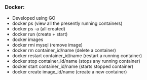### Docker:

- Developed using GO
- docker ps (view all the presently running containers)
- docker ps -a (all created)
- docker run (create + start)
- docker images
- docker rmi mysql (remove image)
- docker rm container_id/name (delete a container)
- docker restart container_id/name (restart a running container)
- docker stop container_id/name (stops any running container)
- docker start container_id/name (starts stopped container)
- docker create image_id/name (create a new container)
